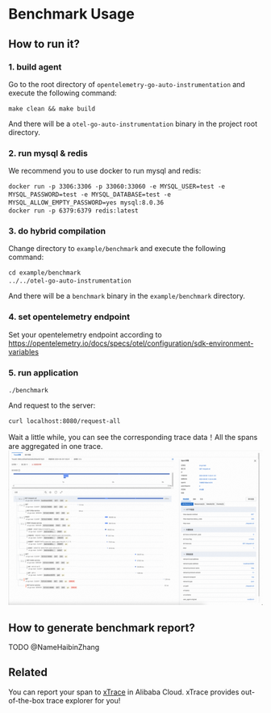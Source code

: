 # Benchmark Usage
## How to run it?
### 1. build agent
Go to the root directory of `opentelemetry-go-auto-instrumentation` and execute the following command:
```shell
make clean && make build
```
And there will be a `otel-go-auto-instrumentation` binary in the project root directory.
### 2. run mysql & redis
We recommend you to use docker to run mysql and redis:
```shell
docker run -p 3306:3306 -p 33060:33060 -e MYSQL_USER=test -e MYSQL_PASSWORD=test -e MYSQL_DATABASE=test -e MYSQL_ALLOW_EMPTY_PASSWORD=yes mysql:8.0.36
docker run -p 6379:6379 redis:latest
```
### 3. do hybrid compilation
Change directory to `example/benchmark` and execute the following command:
```shell
cd example/benchmark
../../otel-go-auto-instrumentation
```
And there will be a `benchmark` binary in the `example/benchmark` directory.
### 4. set opentelemetry endpoint
Set your opentelemetry endpoint according to https://opentelemetry.io/docs/specs/otel/configuration/sdk-environment-variables
### 5. run application
```shell
./benchmark
```
And request to the server:
```shell
curl localhost:8080/request-all
```
Wait a little while, you can see the corresponding trace data！All the spans are aggregated in one trace.
![xtrace.png](xtrace.png)
## How to generate benchmark report?
TODO @NameHaibinZhang
## Related
You can report your span to [xTrace](https://help.aliyun.com/zh/opentelemetry/?spm=a2c4g.750001.J_XmGx2FZCDAeIy2ZCWL7sW.10.15152842aYbIq9&scm=20140722.S_help@@%E6%96%87%E6%A1%A3@@90275.S_BB2@bl+RQW@ag0+BB1@ag0+hot+os0.ID_90275-RL_xtrace-LOC_suggest~UND~product~UND~doc-OR_ser-V_3-P0_0) in Alibaba Cloud. xTrace provides out-of-the-box trace explorer for you!
